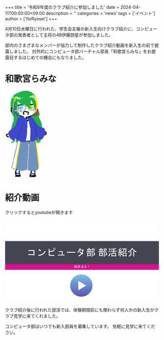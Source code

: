 +++
title = '令和6年度のクラブ紹介に参加しました'
date = 2024-04-11T00:00:00+09:00
description = ''
categories = 'news'
tags = ['イベント']
author = ['ItoRyosei']
+++

4月10日水曜日に行われた、学生会主催の新入生向けクラブ紹介に、コンピュータ部の発表者として主将の4B伊藤諒星が参加しました。

部内のさまざまなメンバーが協力して制作したクラブ紹介動画を新入生の前で披露しました。
対外的にコンピュータ部バーチャル部長「和歌宮らみな」をお披露目するはじめての機会にもなりました。

# 和歌宮らみな
!['ramina'](ramina.png)

# 紹介動画
クリックするとyoutubeが開きます
[!['altテキスト'](a.png)](https://youtu.be/zy_UsDCFn1w)



クラブ紹介後に行われた部活では、体験期間前にも関わらず何人かの新入生がクラブ見学に来てくれました。

コンピュータ部はいつでも新入部員を募集しています。
気軽に見学に来てください。
